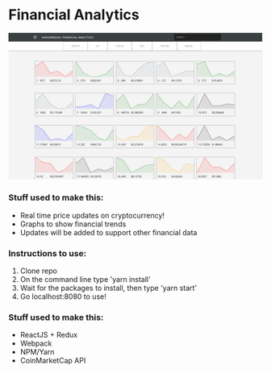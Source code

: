 # Financial Analytics




![Alt text](/assets/Work.png?raw=true "Home Page")


### Stuff used to make this:
 * Real time price updates on cryptocurrency!
 * Graphs to show financial trends
 * Updates will be added to support other financial data


### Instructions to use:
1) Clone repo
2) On the command line type 'yarn install'
3) Wait for the packages to install, then type 'yarn start'
4) Go localhost:8080 to use!


### Stuff used to make this:

 * ReactJS + Redux
 * Webpack
 * NPM/Yarn
 * CoinMarketCap API
